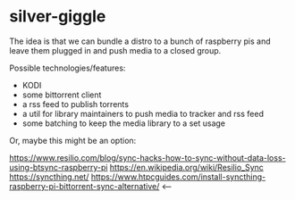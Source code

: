 # silver-giggle

The idea is that we can bundle a distro to a bunch of raspberry pis and leave them plugged in and push media to a closed group.

Possible technologies/features:
  - KODI
  - some bittorrent client
  - a rss feed to publish torrents
  - a util for library maintainers to push media to tracker and rss feed
  - some batching to keep the media library to a set usage
  
Or, maybe this might be an option:

https://www.resilio.com/blog/sync-hacks-how-to-sync-without-data-loss-using-btsync-raspberry-pi
https://en.wikipedia.org/wiki/Resilio_Sync
https://syncthing.net/
https://www.htpcguides.com/install-syncthing-raspberry-pi-bittorrent-sync-alternative/ <--
